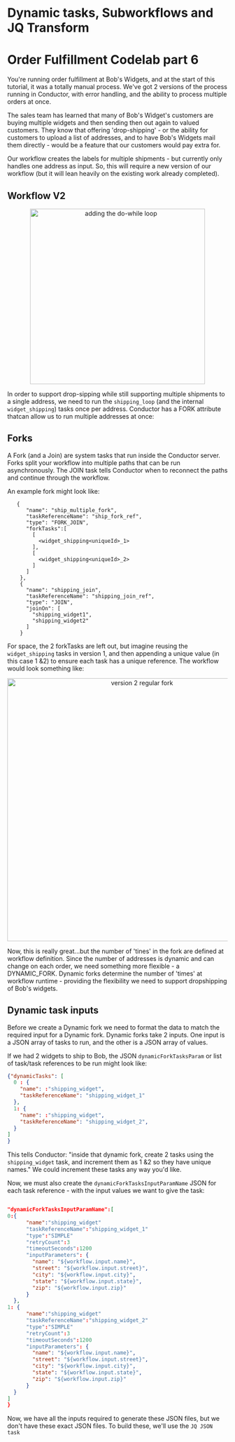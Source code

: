 
# Dynamic tasks, Subworkflows and JQ Transform
# Order Fulfillment Codelab part 6

You're running order fulfillment at Bob's Widgets, and at the start of this tutorial, it was a totally manual process.  We've got 2 versions of the process running in Conductor, with error handling, and the ability to process multiple orders at once.

The sales team has learned that many of Bob's Widget's customers are buying multiple widgets and then sending then out again to valued customers.  They know that offering 'drop-shipping' - or the ability for customers to upload a list of addresses, and to have Bob's Widgets mail them directly - would be a feature that our customers would pay extra for.

Our workflow creates the labels for multiple shipments - but currently only handles one address as input.  So, this will require a new version of our workflow (but it will lean heavily on the existing work already completed).


##  Workflow V2

<p align="center"><img src="/content/img/codelab/of5_5_loopworkflow.png" alt="adding the do-while loop" width="400" style={{paddingBottom: 40, paddingTop: 40}} /></p>

In order to support drop-sipping while still supporting multiple shipments to a single address, we need to run the ```shipping_loop``` (and the internal ```widget_shipping```) tasks once per address.  Conductor has a FORK attribute thatcan allow us to run multiple addresses at once:

## Forks

A Fork (and a Join) are system tasks that run inside the Conductor server. Forks split your workflow into multiple paths that can be run asynchronously.  The JOIN task tells Conductor when to reconnect the paths and continue through the workflow.

An example fork might look like:
```
   {
      "name": "ship_multiple_fork",
      "taskReferenceName": "ship_fork_ref",
      "type": "FORK_JOIN",
      "forkTasks":[
        [
          <widget_shipping<uniqueId>_1>
        ],
        [
          <widget_shipping<uniqueId>_2>
        ]
      ]
    },
    {
      "name": "shipping_join",
      "taskReferenceName": "shipping_join_ref",
      "type": "JOIN",
      "joinOn": [
        "shipping_widget1",
        "shipping_widget2"
      ]
    }
```
For space, the 2 forkTasks are left out, but imagine reusing the ```widget_shipping``` tasks in version 1, and then appending a unique value (in this case 1 &2) to ensure each task has a unique reference.  The workflow would look something like:

<p align="center"><img src="/content/img/codelab/of4_forkexample.png" alt="version 2 regular fork" width="600" style={{paddingBottom: 40, paddingTop: 40}} /></p>

Now, this is really great...but the number of 'tines' in the fork are defined at workflow definition.  Since the number of addresses is dynamic and can change on each order, we need something more flexible - a DYNAMIC_FORK.  Dynamic forks determine the number of 'times' at workflow runtime - providing the flexibility we need to support dropshipping of Bob's widgets.


## Dynamic task inputs

Before we create a Dynamic fork we need to format the data to match the required input for a Dynamic fork.  Dynamic forks take 2 inputs. One input is a JSON array of tasks to run, and the other is a JSON array of values.  

If we had 2 widgets to ship to Bob, the JSON ```dynamicForkTasksParam``` or list of task/task references to be run might look like:

```json
{"dynamicTasks": [
  0 : {
    "name": :"shipping_widget",
    "taskReferenceName": "shipping_widget_1"
  },
  1: {
    "name": :"shipping_widget",
    "taskReferenceName": "shipping_widget_2",
  }
]
}
```

This tells Conductor: "inside that dynamic fork, create 2 tasks using the ```shipping_widget``` task, and increment them as 1 &2 so they have unique names."  We could increment these tasks any way you'd like.

Now, we must also create the ```dynamicForkTasksInputParamName``` JSON for each task reference - with the input values we want to give the task:

```json

"dynamicForkTasksInputParamName":[
0:{
      "name":"shipping_widget"
      "taskReferenceName":"shipping_widget_1"
      "type":"SIMPLE"
      "retryCount":3
      "timeoutSeconds":1200
      "inputParameters": {
        "name": "${workflow.input.name}",
        "street": "${workflow.input.street}",
        "city": "${workflow.input.city}",
        "state": "${workflow.input.state}",
        "zip": "${workflow.input.zip}"
      }
  },
1: {
      "name":"shipping_widget"
      "taskReferenceName":"shipping_widget_2"
      "type":"SIMPLE"
      "retryCount":3
      "timeoutSeconds":1200
      "inputParameters": {
        "name": "${workflow.input.name}",
        "street": "${workflow.input.street}",
        "city": "${workflow.input.city}",
        "state": "${workflow.input.state}",
        "zip": "${workflow.input.zip}"
      }
  }
]
}
```

Now, we have all the inputs required to generate these JSON files, but we don't have these exact JSON files.  To build these, we'll use the ```JQ JSON task```